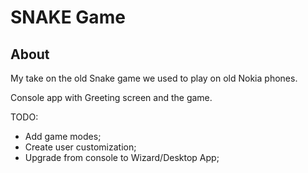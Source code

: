 SNAKE Game
==========
About
-----

My take on the old Snake game we used to play on old Nokia phones.

Console app with Greeting screen and the game.


TODO:
- Add game modes;
- Create user customization;
- Upgrade from console to Wizard/Desktop App;
